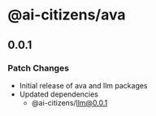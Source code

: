 # @ai-citizens/ava

## 0.0.1

### Patch Changes

- Initial release of ava and llm packages
- Updated dependencies
  - @ai-citizens/llm@0.0.1
